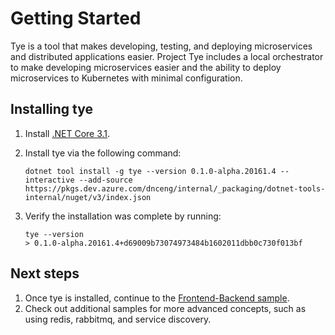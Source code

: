 # Getting Started

Tye is a tool that makes developing, testing, and deploying microservices and distributed applications easier. Project Tye includes a local orchestrator to make developing microservices easier and the ability to deploy microservices to Kubernetes with minimal configuration.

## Installing tye

1. Install [.NET Core 3.1](<http://dot.net>).
1. Install tye via the following command:

    ```text
    dotnet tool install -g tye --version 0.1.0-alpha.20161.4 --interactive --add-source https://pkgs.dev.azure.com/dnceng/internal/_packaging/dotnet-tools-internal/nuget/v3/index.json
    ```

1. Verify the installation was complete by running:

    ```
    tye --version
    > 0.1.0-alpha.20161.4+d69009b73074973484b1602011dbb0c730f013bf
    ```

## Next steps

1. Once tye is installed, continue to the [Frontend-Backend sample](frontend_backend_run.md).
2. Check out additional samples for more advanced concepts, such as using redis, rabbitmq, and service discovery.
